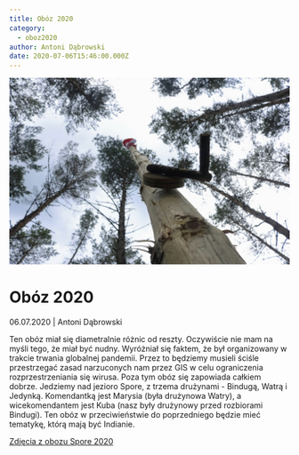 ```yaml
---
title: Obóz 2020
category:
  - oboz2020
author: Antoni Dąbrowski
date: 2020-07-06T15:46:00.000Z
---
```

![Zdjęcie masztu](_mg_1392.jpg)

# Obóz 2020

06.07.2020 | Antoni Dąbrowski

Ten obóz miał się diametralnie różnic od reszty. Oczywiście nie mam na myśli tego, że miał być nudny. Wyróżniał się faktem, że był organizowany w trakcie trwania globalnej pandemii. Przez to będziemy musieli ściśle przestrzegać zasad narzuconych nam przez GIS w celu ograniczenia rozprzestrzeniania się wirusa. Poza tym obóz się zapowiada całkiem dobrze. Jedziemy nad jezioro Spore, z trzema drużynami - Bindugą, Watrą i Jedynką. Komendantką jest Marysia (była drużynowa Watry), a wicekomendantem jest Kuba (nasz były drużynowy przed rozbiorami Bindugi). Ten obóz w przeciwieństwie do poprzedniego będzie mieć tematykę, którą mają być Indianie.

[Zdjęcia z obozu Spore 2020](https://pics.niedzwiedzinski.cyou/oboz2020)
